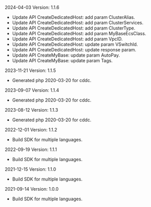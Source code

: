 2024-04-03 Version: 1.1.6
- Update API CreateDedicatedHost: add param ClusterAlias.
- Update API CreateDedicatedHost: add param ClusterServices.
- Update API CreateDedicatedHost: add param ClusterType.
- Update API CreateDedicatedHost: add param MyBaseEcsClass.
- Update API CreateDedicatedHost: add param VpcID.
- Update API CreateDedicatedHost: update param VSwitchId.
- Update API CreateDedicatedHost: update response param.
- Update API CreateMyBase: update param AutoPay.
- Update API CreateMyBase: update param Tags.


2023-11-21 Version: 1.1.5
- Generated php 2020-03-20 for cddc.

2023-09-07 Version: 1.1.4
- Generated php 2020-03-20 for cddc.

2023-08-12 Version: 1.1.3
- Generated php 2020-03-20 for cddc.

2022-12-01 Version: 1.1.2
- Build SDK for multiple languages.

2022-09-19 Version: 1.1.1
- Build SDK for multiple languages.

2021-12-15 Version: 1.1.0
- Build SDK for multiple languages.

2021-09-14 Version: 1.0.0
- Build SDK for multiple languages.

